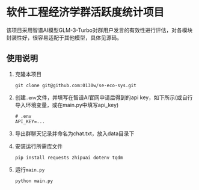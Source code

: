 # 软件工程经济学群活跃度统计项目

该项目采用智谱AI模型GLM-3-Turbo对群用户发言的有效性进行评估，对各模块封装性好，很容易适配于其他模型，具体见源码。

## 使用说明

1. 克隆本项目

    ```shell
    git clone git@github.com:0130w/se-eco-sys.git
    ```

2. 创建`.env`文件，并填写在智谱AI官网申请后得到的api key，如下所示(或自行导入环境变量，或在main.py中填写api_key)

   ```text
   # .env
   API_KEY=...
   ```

3. 导出群聊天记录并命名为chat.txt，放入data目录下

4. 安装运行所需库文件

   ```shell
   pip install requests zhipuai dotenv tqdm
   ```

5. 运行`main.py`

   ```shell
   python main.py
   ```
